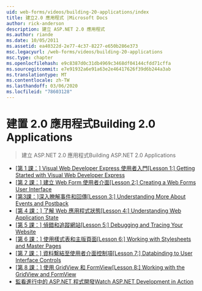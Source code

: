 ```yaml
---
uid: web-forms/videos/building-20-applications/index
title: 建立2.0 應用程式 |Microsoft Docs
author: rick-anderson
description: 建立 ASP.NET 2.0 應用程式
ms.author: riande
ms.date: 10/05/2011
ms.assetid: ea40322d-2e77-4c37-8227-e650b286e373
msc.legacyurl: /web-forms/videos/building-20-applications
msc.type: chapter
ms.openlocfilehash: e9c8387d0c31db4969c3468df04144cfdd71cffa
ms.sourcegitcommit: e7e91932a6e91a63e2e46417626f39d6b244a3ab
ms.translationtype: MT
ms.contentlocale: zh-TW
ms.lasthandoff: 03/06/2020
ms.locfileid: "78603128"
---
```

# <a name="building-20-applications"></a><span data-ttu-id="19b1e-103">建置 2.0 應用程式</span><span class="sxs-lookup"><span data-stu-id="19b1e-103">Building 2.0 Applications</span></span>

> <span data-ttu-id="19b1e-104">建立 ASP.NET 2.0 應用程式</span><span class="sxs-lookup"><span data-stu-id="19b1e-104">Building ASP.NET 2.0 Applications</span></span>

- <span data-ttu-id="19b1e-105">[[第 1 課：] Visual Web Developer Express 使用者入門](lesson-1-getting-started-with-visual-web-developer-express.md)</span><span class="sxs-lookup"><span data-stu-id="19b1e-105">[[Lesson 1:] Getting Started with Visual Web Developer Express](lesson-1-getting-started-with-visual-web-developer-express.md)</span></span>
- <span data-ttu-id="19b1e-106">[[第 2 課：] 建立 Web Form 使用者介面](lesson-2-creating-a-web-forms-user-interface.md)</span><span class="sxs-lookup"><span data-stu-id="19b1e-106">[[Lesson 2:] Creating a Web Forms User Interface](lesson-2-creating-a-web-forms-user-interface.md)</span></span>
- <span data-ttu-id="19b1e-107">[[第3課：]深入瞭解事件和回傳](lesson-3-understanding-more-about-events-and-postback.md)</span><span class="sxs-lookup"><span data-stu-id="19b1e-107">[[Lesson 3:] Understanding More About Events and Postback](lesson-3-understanding-more-about-events-and-postback.md)</span></span>
- <span data-ttu-id="19b1e-108">[[第 4 課：] 了解 Web 應用程式狀態](lesson-4-understanding-web-application-state.md)</span><span class="sxs-lookup"><span data-stu-id="19b1e-108">[[Lesson 4:] Understanding Web Application State](lesson-4-understanding-web-application-state.md)</span></span>
- <span data-ttu-id="19b1e-109">[[第 5 課：] 偵錯和追蹤網站](lesson-5-debugging-and-tracing-your-website.md)</span><span class="sxs-lookup"><span data-stu-id="19b1e-109">[[Lesson 5:] Debugging and Tracing Your Website](lesson-5-debugging-and-tracing-your-website.md)</span></span>
- <span data-ttu-id="19b1e-110">[[第 6 課：] 使用樣式表和主版頁面](lesson-6-working-with-stylesheets-and-master-pages.md)</span><span class="sxs-lookup"><span data-stu-id="19b1e-110">[[Lesson 6:] Working with Stylesheets and Master Pages](lesson-6-working-with-stylesheets-and-master-pages.md)</span></span>
- <span data-ttu-id="19b1e-111">[[第 7 課：] 資料繫結至使用者介面控制項](lesson-7-databinding-to-user-interface-controls.md)</span><span class="sxs-lookup"><span data-stu-id="19b1e-111">[[Lesson 7:] Databinding to User Interface Controls](lesson-7-databinding-to-user-interface-controls.md)</span></span>
- <span data-ttu-id="19b1e-112">[[第 8 課：] 使用 GridView 和 FormView](lesson-8-working-with-the-gridview-and-formview.md)</span><span class="sxs-lookup"><span data-stu-id="19b1e-112">[[Lesson 8:] Working with the GridView and FormView](lesson-8-working-with-the-gridview-and-formview.md)</span></span>
- [<span data-ttu-id="19b1e-113">監看進行中的 ASP.NET 程式開發</span><span class="sxs-lookup"><span data-stu-id="19b1e-113">Watch ASP.NET Development in Action</span></span>](watch-aspnet-development-in-action.md)
